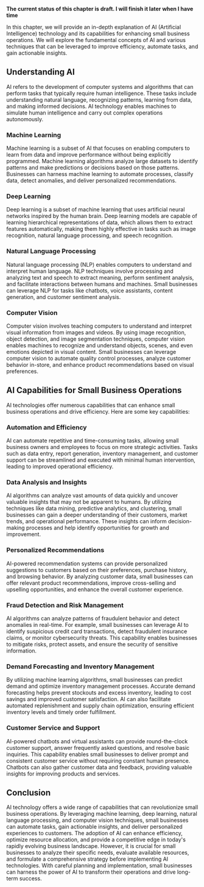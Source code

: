 **The current status of this chapter is draft. I will finish it later when I have time**

In this chapter, we will provide an in-depth explanation of AI (Artificial Intelligence) technology and its capabilities for enhancing small business operations. We will explore the fundamental concepts of AI and various techniques that can be leveraged to improve efficiency, automate tasks, and gain actionable insights.

Understanding AI
----------------

AI refers to the development of computer systems and algorithms that can perform tasks that typically require human intelligence. These tasks include understanding natural language, recognizing patterns, learning from data, and making informed decisions. AI technology enables machines to simulate human intelligence and carry out complex operations autonomously.

### Machine Learning

Machine learning is a subset of AI that focuses on enabling computers to learn from data and improve performance without being explicitly programmed. Machine learning algorithms analyze large datasets to identify patterns and make predictions or decisions based on those patterns. Businesses can harness machine learning to automate processes, classify data, detect anomalies, and deliver personalized recommendations.

### Deep Learning

Deep learning is a subset of machine learning that uses artificial neural networks inspired by the human brain. Deep learning models are capable of learning hierarchical representations of data, which allows them to extract features automatically, making them highly effective in tasks such as image recognition, natural language processing, and speech recognition.

### Natural Language Processing

Natural language processing (NLP) enables computers to understand and interpret human language. NLP techniques involve processing and analyzing text and speech to extract meaning, perform sentiment analysis, and facilitate interactions between humans and machines. Small businesses can leverage NLP for tasks like chatbots, voice assistants, content generation, and customer sentiment analysis.

### Computer Vision

Computer vision involves teaching computers to understand and interpret visual information from images and videos. By using image recognition, object detection, and image segmentation techniques, computer vision enables machines to recognize and understand objects, scenes, and even emotions depicted in visual content. Small businesses can leverage computer vision to automate quality control processes, analyze customer behavior in-store, and enhance product recommendations based on visual preferences.

AI Capabilities for Small Business Operations
---------------------------------------------

AI technologies offer numerous capabilities that can enhance small business operations and drive efficiency. Here are some key capabilities:

### Automation and Efficiency

AI can automate repetitive and time-consuming tasks, allowing small business owners and employees to focus on more strategic activities. Tasks such as data entry, report generation, inventory management, and customer support can be streamlined and executed with minimal human intervention, leading to improved operational efficiency.

### Data Analysis and Insights

AI algorithms can analyze vast amounts of data quickly and uncover valuable insights that may not be apparent to humans. By utilizing techniques like data mining, predictive analytics, and clustering, small businesses can gain a deeper understanding of their customers, market trends, and operational performance. These insights can inform decision-making processes and help identify opportunities for growth and improvement.

### Personalized Recommendations

AI-powered recommendation systems can provide personalized suggestions to customers based on their preferences, purchase history, and browsing behavior. By analyzing customer data, small businesses can offer relevant product recommendations, improve cross-selling and upselling opportunities, and enhance the overall customer experience.

### Fraud Detection and Risk Management

AI algorithms can analyze patterns of fraudulent behavior and detect anomalies in real-time. For example, small businesses can leverage AI to identify suspicious credit card transactions, detect fraudulent insurance claims, or monitor cybersecurity threats. This capability enables businesses to mitigate risks, protect assets, and ensure the security of sensitive information.

### Demand Forecasting and Inventory Management

By utilizing machine learning algorithms, small businesses can predict demand and optimize inventory management processes. Accurate demand forecasting helps prevent stockouts and excess inventory, leading to cost savings and improved customer satisfaction. AI can also facilitate automated replenishment and supply chain optimization, ensuring efficient inventory levels and timely order fulfillment.

### Customer Service and Support

AI-powered chatbots and virtual assistants can provide round-the-clock customer support, answer frequently asked questions, and resolve basic inquiries. This capability enables small businesses to deliver prompt and consistent customer service without requiring constant human presence. Chatbots can also gather customer data and feedback, providing valuable insights for improving products and services.

Conclusion
----------

AI technology offers a wide range of capabilities that can revolutionize small business operations. By leveraging machine learning, deep learning, natural language processing, and computer vision techniques, small businesses can automate tasks, gain actionable insights, and deliver personalized experiences to customers. The adoption of AI can enhance efficiency, optimize resource allocation, and provide a competitive edge in today's rapidly evolving business landscape. However, it is crucial for small businesses to analyze their specific needs, evaluate available resources, and formulate a comprehensive strategy before implementing AI technologies. With careful planning and implementation, small businesses can harness the power of AI to transform their operations and drive long-term success.
